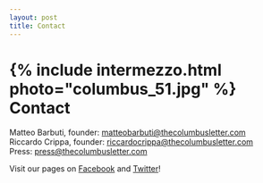 ```yaml
---
layout: post
title: Contact
---
```

{% include intermezzo.html photo="columbus_51.jpg" %}
Contact
=======


Matteo Barbuti, founder: <a href="mailto:matteobarbuti@thecolumbusletter.com">matteobarbuti@thecolumbusletter.com</a><br>
Riccardo Crippa, founder: <a href="mailto:riccardocrippa@thecolumbusletter.com">riccardocrippa@thecolumbusletter.com</a><br>
Press: <a href="mailto:press@thecolumbusletter.com" >press@thecolumbusletter.com</a>

Visit our pages on <a 
href="https://www.facebook.com/The-Columbus-Letter-172043719867402/" 
target="_blank">Facebook</a> and <a 
href="https://twitter.com/Columbus_Letter" target="_blank">Twitter</a>!
